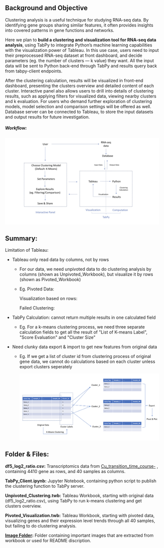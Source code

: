 

## Background and Objective

Clustering analysis is a useful technique for studying RNA-seq data. By identifying gene groups sharing similar features, it often provides insights into covered patterns in gene functions and networks. 

Here we plan to **build a clustering and visualization tool for RNA-seq data analysis**, using TabPy to integrate Python’s machine learning capabilities with the visualization power of Tableau. In this use case, users need to input their preprocessed RNA-seq dataset at front dashboard, and decide parameters (eg. the number of clusters — k value) they want. All the input data will be sent to Python back-end through TabPy and results query back from tabpy-client endpoints. 

After the clustering calculation, results will be visualized in front-end dashboard, presenting the clusters overview and detailed content of each cluster. Interactive panel also allows users to drill into details of clustering results, such as applying filters for visualized data, viewing nearby clusters and k evaluation. For users who demand further exploration of clustering models, model selection and comparison settings will be offered as well. Database server can be connected to Tableau, to store the input datasets and output results for future investigation.

##### Workflow:

![Workflow](https://github.com/JiayuanGuo/Learning-Tableau/blob/master/Clustering_RNA-seq/image/Workflow.jpg)



## Summary:

Limitation of Tableau: 

* Tableau only read data by columns, not by rows

  * For our data, we need unpivoted data to do clustering analysis by columns (shown as Unpivoted_Workbook), but visualize it by rows (shown as Pivoted_Workbook)

  * Eg. Pivoted Data:

    Visualization based on rows:

    Failed Clustering:

* TabPy Calculation: cannot return multiple results in one calculated field

  * Eg. For a k-means clustering process, we need three separate calculation fields to get all the result of  "List of K-means Label", "Score Evaluation" and "Cluster Size" 

* Need clunky data export & import to get new features from original data 

  * Eg. If we get a list of cluster id from clustering process of original gene data, we cannot do calculations based on each cluster unless export clusters seperately

    ![ClustersProcess](https://github.com/JiayuanGuo/Learning-Tableau/blob/master/Clustering_RNA-seq/image/Cluster_preprocess.png)



## Folder & Files:

**df5_log2_ratio.csv:** Transcriptomics data from [Cu_transition_time_course-](https://github.com/gilmana/Cu_transition_time_course-) , containing 4410 gene as rows, and 40 samples as columns. 

**TabPy_Client.ipynb:** Jupyter Notebook, containing python script to publish the clustering function to TabPy server.

**Unpivoted_Clustering.twb:** Tableau Workbook, starting with original data (df5_log2_ratio.csv), using TabPy to run k-means clustering and get clusters overview.

**Pivoted_Visualization.twb:** Tableau Workbook, starting with pivoted data, visualizing genes and their expression level trends through all 40 samples, but failing to do clustering analysis.

**[Image Folder](https://github.com/JiayuanGuo/Learning-Tableau/tree/master/Clustering_RNA-seq/image):** Folder containing important images that are extracted from workbook or used for README discription.

